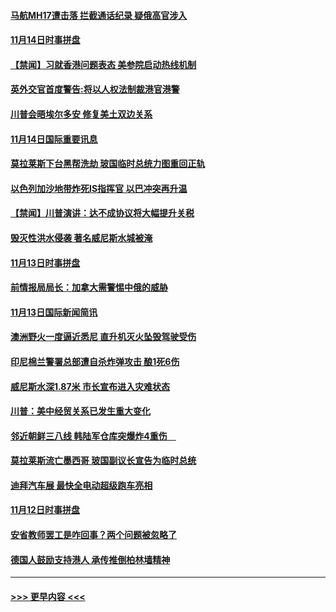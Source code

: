 #### [马航MH17遭击落 拦截通话纪录 疑俄高官涉入](../pages/prog202/a102707631.md?t=11151522) 
#### [11月14日时事拼盘](../pages/prog202/a102707346.md?t=11151522) 
#### [【禁闻】习就香港问题表态 美参院启动热线机制](../pages/prog202/a102707322.md?t=11151522) 
#### [英外交官首度警告:将以人权法制裁港官港警](../pages/prog202/a102707262.md?t=11151522) 
#### [川普会晤埃尔多安 修复美土双边关系](../pages/prog202/a102707213.md?t=11151522) 
#### [11月14日国际重要讯息](../pages/prog202/a102706994.md?t=11151522) 
#### [莫拉莱斯下台黑帮洗劫 玻国临时总统力图重回正轨](../pages/prog202/a102706877.md?t=11151522) 
#### [以色列加沙地带炸死IS指挥官 以巴冲突再升温](../pages/prog202/a102706748.md?t=11151522) 
#### [【禁闻】川普演讲：达不成协议将大幅提升关税](../pages/prog202/a102706639.md?t=11151522) 
#### [毁灭性洪水侵袭 著名威尼斯水城被淹](../pages/prog202/a102706600.md?t=11151522) 
#### [11月13日时事拼盘](../pages/prog202/a102706581.md?t=11151522) 
#### [前情报局局长：加拿大需警惕中俄的威胁](../pages/prog202/a102706537.md?t=11151522) 
#### [11月13日国际新闻简讯](../pages/prog202/a102706198.md?t=11151522) 
#### [澳洲野火一度逼近悉尼 直升机灭火坠毁驾驶受伤](../pages/prog202/a102706133.md?t=11151522) 
#### [印尼棉兰警署总部遭自杀炸弹攻击 酿1死6伤](../pages/prog202/a102706070.md?t=11151522) 
#### [威尼斯水深1.87米 市长宣布进入灾难状态](../pages/prog202/a102706026.md?t=11151522) 
#### [川普：美中经贸关系已发生重大变化](../pages/prog202/a102706027.md?t=11151522) 
#### [邻近朝鲜三八线 韩陆军仓库突爆炸4重伤　](../pages/prog202/a102705995.md?t=11151522) 
#### [莫拉莱斯流亡墨西哥 玻国副议长宣告为临时总统](../pages/prog202/a102705901.md?t=11151522) 
#### [迪拜汽车展 最快全电动超级跑车亮相](../pages/prog202/a102705817.md?t=11151522) 
#### [11月12日时事拼盘](../pages/prog202/a102705714.md?t=11151522) 
#### [安省教师罢工是咋回事？两个问题被忽略了](../pages/prog202/a102705700.md?t=11151522) 
#### [德国人鼓励支持港人 承传推倒柏林墙精神](../pages/prog202/a102705628.md?t=11151522) 

----
#### [ >>> 更早内容 <<< ](../indexes/prog202-earlier.md)

